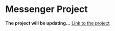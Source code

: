 # Messenger Project 

**The project will be updating...**
[Link to the project](https://chill-peppa.github.io/messenger_project/index.html)